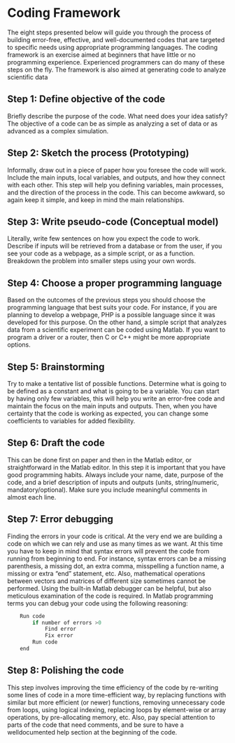 # Coding Framework

The eight steps presented below will guide you through the process of building error-free,
effective, and well-documented codes that are targeted to specific needs using appropriate
programming languages. The coding framework is an exercise aimed at beginners that have little or no programming experience. Experienced programmers can do many of these steps on the fly. The framework is also aimed at generating code to analyze scientific data

## Step 1: Define objective of the code

Briefly describe the purpose of the code. What need does your idea satisfy?
The objective of a code can be as simple as analyzing a set of data or as advanced as a
complex simulation.

## Step 2: Sketch the process (Prototyping)

Informally, draw out in a piece of paper how you foresee the code will work. Include the
main inputs, local variables, and outputs, and how they connect with each other. This step
will help you defining variables, main processes, and the direction of the process in the
code. This can become awkward, so again keep it simple, and keep in mind the main
relationships.

## Step 3: Write pseudo-code (Conceptual model)

Literally, write few sentences on how you expect the code to work. Describe if inputs
will be retrieved from a database or from the user, if you see your code as a webpage, as
a simple script, or as a function. Breakdown the problem into smaller steps using your own words.

## Step 4: Choose a proper programming language

Based on the outcomes of the previous steps you should choose the programming
language that best suits your code. For instance, if you are planning to develop a
webpage, PHP is a possible language since it was developed for this purpose. On the
other hand, a simple script that analyzes data from a scientific experiment can be coded
using Matlab. If you want to program a driver or a router, then C or C++ might be more
appropriate options.

## Step 5: Brainstorming

Try to make a tentative list of possible functions. Determine what is going to be defined
as a constant and what is going to be a variable. You can start by having only few
variables, this will help you write an error-free code and maintain the focus on the main
inputs and outputs. Then, when you have certainty that the code is working as expected,
you can change some coefficients to variables for added flexibility.

## Step 6: Draft the code

This can be done first on paper and then in the Matlab editor, or straightforward in the
Matlab editor.
In this step it is important that you have good programming habits. Always include your
name, date, purpose of the code, and a brief description of inputs and outputs (units,
string/numeric, mandatory/optional). Make sure you include meaningful comments in
almost each line.

## Step 7: Error debugging

Finding the errors in your code is critical. At the very end we are building a code on
which we can rely and use as many times as we want. At this time you have to keep in
mind that syntax errors will prevent the code from running from beginning to end. For
instance, syntax errors can be a missing parenthesis, a missing dot, an extra comma,
misspelling a function name, a missing or extra “end” statement, etc. Also, mathematical
operations between vectors and matrices of different size sometimes cannot be
performed. Using the built-in Matlab debugger can be helpful, but also meticulous
examination of the code is required. In Matlab programming terms you can debug your
code using the following reasoning:

```python
    Run code
        if number of errors >0
            Find error
            Fix error
        Run code
    end
```

## Step 8: Polishing the code

This step involves improving the time efficiency of the code by re-writing some lines of
code in a more time-efficient way, by replacing functions with similar but more efficient
(or newer) functions, removing unnecessary code from loops, using logical indexing,
replacing loops by element-wise or array operations, by pre-allocating memory, etc. Also,
pay special attention to parts of the code that need comments, and be sure to have a welldocumented
help section at the beginning of the code.